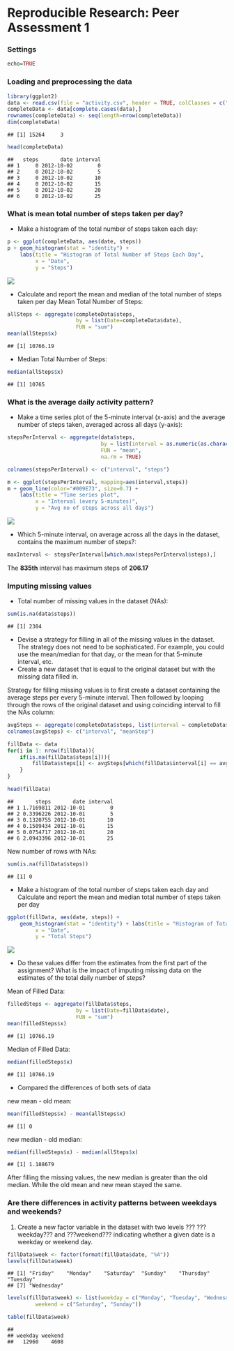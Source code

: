 # Reproducible Research: Peer Assessment 1
### Settings

```r
echo=TRUE
```

### Loading and preprocessing the data

```r
library(ggplot2)
data <- read.csv(file = "activity.csv", header = TRUE, colClasses = c("integer","Date", "factor"))
completeData <- data[complete.cases(data),]
rownames(completeData) <- seq(length=nrow(completeData))
dim(completeData)
```

```
## [1] 15264     3
```

```r
head(completeData)
```

```
##   steps       date interval
## 1     0 2012-10-02        0
## 2     0 2012-10-02        5
## 3     0 2012-10-02       10
## 4     0 2012-10-02       15
## 5     0 2012-10-02       20
## 6     0 2012-10-02       25
```


### What is mean total number of steps taken per day?
- Make a histogram of the total number of steps taken each day:

```r
p <- ggplot(completeData, aes(date, steps))
p + geom_histogram(stat = "identity") + 
    labs(title = "Histogram of Total Number of Steps Each Day",
         x = "Date", 
         y = "Steps")
```

![](PA1_template_files/figure-html/unnamed-chunk-3-1.png) 

- Calculate and report the mean and median of the total number of steps taken per day
Mean Total Number of Steps:

```r
allSteps <- aggregate(completeData$steps, 
                      by = list(Date=completeData$date), 
                      FUN = "sum")
mean(allSteps$x)
```

```
## [1] 10766.19
```

- Median Total Number of Steps:

```r
median(allSteps$x)
```

```
## [1] 10765
```

### What is the average daily activity pattern?

- Make a time series plot of the 5-minute interval (x-axis) and the average number of steps taken, averaged across all days (y-axis):

```r
stepsPerInterval <- aggregate(data$steps, 
                              by = list(interval = as.numeric(as.character(data$interval))), 
                              FUN = "mean", 
                              na.rm = TRUE)

colnames(stepsPerInterval) <- c("interval", "steps")

m <- ggplot(stepsPerInterval, mapping=aes(interval,steps))
m + geom_line(color="#009E73", size=0.7) + 
    labs(title = "Time series plot", 
         x = "Interval (every 5-minutes)", 
         y = "Avg no of steps across all days")
```

![](PA1_template_files/figure-html/unnamed-chunk-6-1.png) 

- Which 5-minute interval, on average across all the days in the dataset, contains the maximum number of steps?:

```r
maxInterval <- stepsPerInterval[which.max(stepsPerInterval$steps),]
```
The **835th** interval has maximum steps of **206.17**


### Imputing missing values

- Total number of missing values in the dataset (NAs):

```r
sum(is.na(data$steps))
```

```
## [1] 2304
```
- Devise a strategy for filling in all of the missing values in the dataset. The strategy does not need to be sophisticated. For example, you could use the mean/median for that day, or the mean for that 5-minute interval, etc.
- Create a new dataset that is equal to the original dataset but with the missing data filled in.

Strategy for filling missing values is to first create a dataset containing the average steps per every 5-minute interval. Then followed by looping through the rows of the original dataset and using coinciding interval to fill the NAs column:

```r
avgSteps <- aggregate(completeData$steps, list(interval = completeData$interval), FUN = "mean")
colnames(avgSteps) <- c("interval", "meanStep")

fillData <- data
for(i in 1: nrow(fillData)){
    if(is.na(fillData$steps[i])){
        fillData$steps[i] <- avgSteps[which(fillData$interval[i] == avgSteps$interval), ]$meanStep
    }
}

head(fillData)
```

```
##       steps       date interval
## 1 1.7169811 2012-10-01        0
## 2 0.3396226 2012-10-01        5
## 3 0.1320755 2012-10-01       10
## 4 0.1509434 2012-10-01       15
## 5 0.0754717 2012-10-01       20
## 6 2.0943396 2012-10-01       25
```

New number of rows with NAs:

```r
sum(is.na(fillData$steps))
```

```
## [1] 0
```

- Make a histogram of the total number of steps taken each day and Calculate and report the mean and median total number of steps taken per day

```r
ggplot(fillData, aes(date, steps)) + 
    geom_histogram(stat = "identity") + labs(title = "Histogram of Total Number of Steps Each Day (Without Missing Data)",
         x = "Date", 
         y = "Total Steps")
```

![](PA1_template_files/figure-html/unnamed-chunk-11-1.png) 

- Do these values differ from the estimates from the first part of the assignment? What is the impact of imputing missing data on the estimates of the total daily number of steps?

Mean of Filled Data:

```r
filledSteps <- aggregate(fillData$steps, 
                      by = list(Date=fillData$date), 
                      FUN = "sum")
mean(filledSteps$x)
```

```
## [1] 10766.19
```

Median of Filled Data:

```r
median(filledSteps$x)
```

```
## [1] 10766.19
```

- Compared the differences of both sets of data

new mean - old mean:

```r
mean(filledSteps$x) - mean(allSteps$x)
```

```
## [1] 0
```

new median - old median:

```r
median(filledSteps$x) - median(allSteps$x)
```

```
## [1] 1.188679
```

After filling the missing values, the new median is greater than the old median. While the old mean and new mean stayed the same.


### Are there differences in activity patterns between weekdays and weekends?

1. Create a new factor variable in the dataset with two levels ??? ???weekday??? and ???weekend??? indicating whether a given date is a weekday or weekend day.


```r
fillData$week <- factor(format(fillData$date, "%A"))
levels(fillData$week)
```

```
## [1] "Friday"    "Monday"    "Saturday"  "Sunday"    "Thursday"  "Tuesday"  
## [7] "Wednesday"
```


```r
levels(fillData$week) <- list(weekday = c("Monday", "Tuesday", "Wednesday", "Thursday", "Friday"), 
         weekend = c("Saturday", "Sunday"))

table(fillData$week)
```

```
## 
## weekday weekend 
##   12960    4608
```
